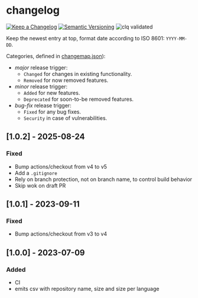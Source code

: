 # changelog

[![Keep a Changelog](https://img.shields.io/badge/Keep%20a%20Changelog-1.0.0-informational)](https://keepachangelog.com/en/1.0.0/)
[![Semantic Versioning](https://img.shields.io/badge/Semantic%20Versioning-2.0.0-informational)](https://semver.org/spec/v2.0.0.html)
![clq validated](https://img.shields.io/badge/clq-validated-success)

Keep the newest entry at top, format date according to ISO 8601: `YYYY-MM-DD`.

Categories, defined in [changemap.json](.github/clq/changemap.json)):

- *major* release trigger:
   - `Changed` for changes in existing functionality.
   - `Removed` for now removed features.
- *minor* release trigger:
   - `Added` for new features.
   - `Deprecated` for soon-to-be removed features.
- *bug-fix* release trigger:
   - `Fixed` for any bug fixes.
   - `Security` in case of vulnerabilities.

## [1.0.2] - 2025-08-24

### Fixed

- Bump actions/checkout from v4 to v5
- Add a `.gitignore`
- Rely on branch protection, not on branch name, to control build behavior
- Skip wok on draft PR

## [1.0.1] - 2023-09-11

### Fixed

- Bump actions/checkout from v3 to v4

## [1.0.0] - 2023-07-09

### Added

- CI
- emits csv with repository name, size and size per language
